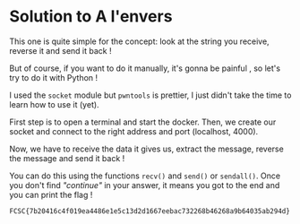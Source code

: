 # Solution to A l'envers

This one is quite simple for the concept: look at the string you receive, reverse it and send it back !

But of course, if you want to do it manually, it's gonna be painful , so let's try to do it with Python !

I used the `socket` module but `pwntools` is prettier, I just didn't take the time to learn how to use it (yet).

First step is to open a terminal and start the docker. Then, we create our socket and connect to the right address and port (localhost, 4000).

Now, we have to receive the data it gives us, extract the message, reverse the message and send it back !

You can do this using the functions `recv()` and `send()` or `sendall()`. Once you don't find *"continue"* in your answer, it means you got to the end and you can print the flag !

`FCSC{7b20416c4f019ea4486e1e5c13d2d1667eebac732268b46268a9b64035ab294d}`